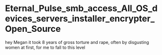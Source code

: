 # Eternal_Pulse_smb_access_All_OS_devices_servers_installer_encrypter_Open_Source
hey Megan it took 8 years of gross torture and rape, often by disgusting women at first, for me to fall to this level
